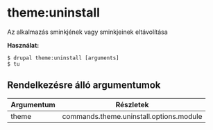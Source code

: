 # theme:uninstall
Az alkalmazás sminkjének vagy sminkjeinek eltávolítása

**Használat:**
```
$ drupal theme:uninstall [arguments] 
$ tu  
```

## Rendelkezésre álló argumentumok
Argumentum | Részletek
---------|-------------
theme | commands.theme.uninstall.options.module
